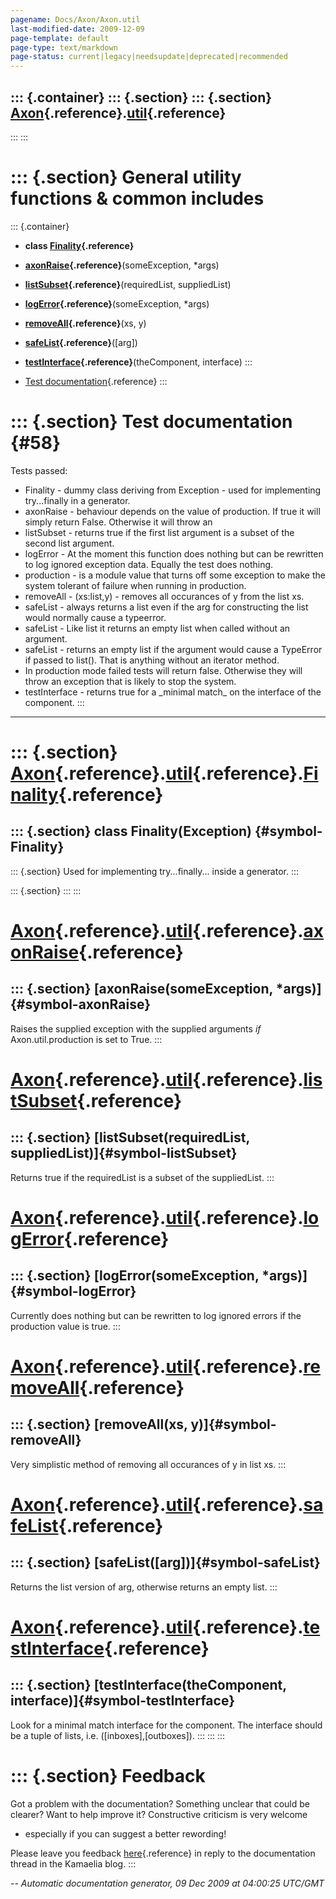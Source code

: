 ```yaml
---
pagename: Docs/Axon/Axon.util
last-modified-date: 2009-12-09
page-template: default
page-type: text/markdown
page-status: current|legacy|needsupdate|deprecated|recommended
---
```

::: {.container}
::: {.section}
::: {.section}
[Axon](/Docs/Axon/Axon.html){.reference}.[util](/Docs/Axon/Axon.util.html){.reference}
--------------------------------------------------------------------------------------
:::
:::

::: {.section}
General utility functions & common includes
===========================================

::: {.container}
-   **class [Finality](/Docs/Axon/Axon.util.Finality.html){.reference}**
-   **[axonRaise](/Docs/Axon/Axon.util.axonRaise.html){.reference}**(someException,
    \*args)
-   **[listSubset](/Docs/Axon/Axon.util.listSubset.html){.reference}**(requiredList,
    suppliedList)
-   **[logError](/Docs/Axon/Axon.util.logError.html){.reference}**(someException,
    \*args)
-   **[removeAll](/Docs/Axon/Axon.util.removeAll.html){.reference}**(xs, y)
-   **[safeList](/Docs/Axon/Axon.util.safeList.html){.reference}**(\[arg\])
-   **[testInterface](/Docs/Axon/Axon.util.testInterface.html){.reference}**(theComponent,
    interface)
:::

-   [Test documentation](#58){.reference}
:::

::: {.section}
Test documentation {#58}
==================

Tests passed:

-   Finality - dummy class deriving from Exception - used for
    implementing try\...finally in a generator.
-   axonRaise - behaviour depends on the value of production. If true it
    will simply return False. Otherwise it will throw an
-   listSubset - returns true if the first list argument is a subset of
    the second list argument.
-   logError - At the moment this function does nothing but can be
    rewritten to log ignored exception data. Equally the test does
    nothing.
-   production - is a module value that turns off some exception to make
    the system tolerant of failure when running in production.
-   removeAll - (xs:list,y) - removes all occurances of y from the list
    xs.
-   safeList - always returns a list even if the arg for constructing
    the list would normally cause a typeerror.
-   safeList - Like list it returns an empty list when called without an
    argument.
-   safeList - returns an empty list if the argument would cause a
    TypeError if passed to list(). That is anything without an iterator
    method.
-   In production mode failed tests will return false. Otherwise they
    will throw an exception that is likely to stop the system.
-   testInterface - returns true for a \_minimal match\_ on the
    interface of the component.
:::

------------------------------------------------------------------------

::: {.section}
[Axon](/Docs/Axon/Axon.html){.reference}.[util](/Docs/Axon/Axon.util.html){.reference}.[Finality](/Docs/Axon/Axon.util.Finality.html){.reference}
=================================================================================================================================================

::: {.section}
class Finality(Exception) {#symbol-Finality}
-------------------------

::: {.section}
Used for implementing try\...finally\... inside a generator.
:::

::: {.section}
:::
:::

[Axon](/Docs/Axon/Axon.html){.reference}.[util](/Docs/Axon/Axon.util.html){.reference}.[axonRaise](/Docs/Axon/Axon.util.axonRaise.html){.reference}
===================================================================================================================================================

::: {.section}
[axonRaise(someException, \*args)]{#symbol-axonRaise}
-----------------------------------------------------

Raises the supplied exception with the supplied arguments *if*
Axon.util.production is set to True.
:::

[Axon](/Docs/Axon/Axon.html){.reference}.[util](/Docs/Axon/Axon.util.html){.reference}.[listSubset](/Docs/Axon/Axon.util.listSubset.html){.reference}
=====================================================================================================================================================

::: {.section}
[listSubset(requiredList, suppliedList)]{#symbol-listSubset}
------------------------------------------------------------

Returns true if the requiredList is a subset of the suppliedList.
:::

[Axon](/Docs/Axon/Axon.html){.reference}.[util](/Docs/Axon/Axon.util.html){.reference}.[logError](/Docs/Axon/Axon.util.logError.html){.reference}
=================================================================================================================================================

::: {.section}
[logError(someException, \*args)]{#symbol-logError}
---------------------------------------------------

Currently does nothing but can be rewritten to log ignored errors if the
production value is true.
:::

[Axon](/Docs/Axon/Axon.html){.reference}.[util](/Docs/Axon/Axon.util.html){.reference}.[removeAll](/Docs/Axon/Axon.util.removeAll.html){.reference}
===================================================================================================================================================

::: {.section}
[removeAll(xs, y)]{#symbol-removeAll}
-------------------------------------

Very simplistic method of removing all occurances of y in list xs.
:::

[Axon](/Docs/Axon/Axon.html){.reference}.[util](/Docs/Axon/Axon.util.html){.reference}.[safeList](/Docs/Axon/Axon.util.safeList.html){.reference}
=================================================================================================================================================

::: {.section}
[safeList(\[arg\])]{#symbol-safeList}
-------------------------------------

Returns the list version of arg, otherwise returns an empty list.
:::

[Axon](/Docs/Axon/Axon.html){.reference}.[util](/Docs/Axon/Axon.util.html){.reference}.[testInterface](/Docs/Axon/Axon.util.testInterface.html){.reference}
===========================================================================================================================================================

::: {.section}
[testInterface(theComponent, interface)]{#symbol-testInterface}
---------------------------------------------------------------

Look for a minimal match interface for the component. The interface
should be a tuple of lists, i.e. (\[inboxes\],\[outboxes\]).
:::
:::
:::

::: {.section}
Feedback
========

Got a problem with the documentation? Something unclear that could be
clearer? Want to help improve it? Constructive criticism is very welcome
- especially if you can suggest a better rewording!

Please leave you feedback
[here](../../../cgi-bin/blog/blog.cgi?rm=viewpost&nodeid=1142023701){.reference}
in reply to the documentation thread in the Kamaelia blog.
:::

*\-- Automatic documentation generator, 09 Dec 2009 at 04:00:25 UTC/GMT*
